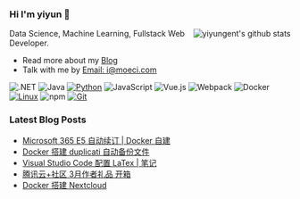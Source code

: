 ### Hi I'm yiyun 👋

<img align="right" src="https://github-readme-stats.vercel.app/api?username=yiyungent&show_icons=true&icon_color=0366d6&bg_color=ffffff&hide_title=true&hide=contribs&include_all_commits=true" alt="yiyungent's github stats"/>

Data Science, Machine Learning, Fullstack Web Developer.

- Read more about my [Blog](https://moeci.com/)
- Talk with me by [Email: i@moeci.com](mailto:i@moeci.com)

![.NET](https://img.shields.io/badge/.NET-512BD4?style=flat-square&logo=C-Sharp&logoColor=ffffff)
![Java](https://img.shields.io/badge/-Java-007396?style=flat-square&logo=java&logoColor=ffffff)
[![Python](https://img.shields.io/badge/-Python-3776AB?style=flat-square&logo=python&logoColor=ffffff)](https://www.python.org/)
![JavaScript](https://img.shields.io/badge/JavaScript-F7DF1E?style=flat-square&logo=JavaScript&logoColor=ffffff)
![Vue.js](https://img.shields.io/badge/-Vue.js-4FC08D?style=flat-square&logo=Vue.js&logoColor=ffffff)
![Webpack](https://img.shields.io/badge/-Webpack-8DD6F9?style=flat-square&logo=webpack&logoColor=ffffff)
![Docker](https://img.shields.io/badge/Docker-2496ED?style=flat-square&logo=docker&logoColor=ffffff)
[![Linux](https://img.shields.io/badge/-Linux-333333?style=flat-square&logo=linux&logoColor=white)](https://www.linuxfoundation.org/)
![npm](https://img.shields.io/badge/-NPM-CB3837?style=flat-square&logo=npm&logoColor=white)
[![Git](https://img.shields.io/badge/-Git-f05032?style=flat-square&logo=git&logoColor=white)](https://git-scm.com/)

### Latest Blog Posts

<!-- BLOG-POST-LIST:START -->
- [Microsoft 365 E5 自动续订 | Docker 自建](https://moeci.com/posts/%E5%88%86%E7%B1%BB-docker/docker-ms-e5/)
- [Docker 搭建 duplicati 自动备份文件](https://moeci.com/posts/%E5%88%86%E7%B1%BB-docker/docker-duplicati/)
- [Visual Studio Code 配置 LaTex | 笔记](https://moeci.com/posts/%E5%88%86%E7%B1%BB-%E6%9D%82%E8%AE%B0/vscode-latex-notebook/)
- [腾讯云+社区 3月作者礼品 开箱](https://moeci.com/posts/2022/04/%E8%85%BE%E8%AE%AF%E4%BA%91%E7%A4%BE%E5%8C%BA3%E6%9C%88%E4%BD%9C%E8%80%85%E7%A4%BC%E5%93%81-note/)
- [Docker 搭建 Nextcloud](https://moeci.com/posts/%E5%88%86%E7%B1%BB-docker/docker-nextcloud/)
<!-- BLOG-POST-LIST:END -->
